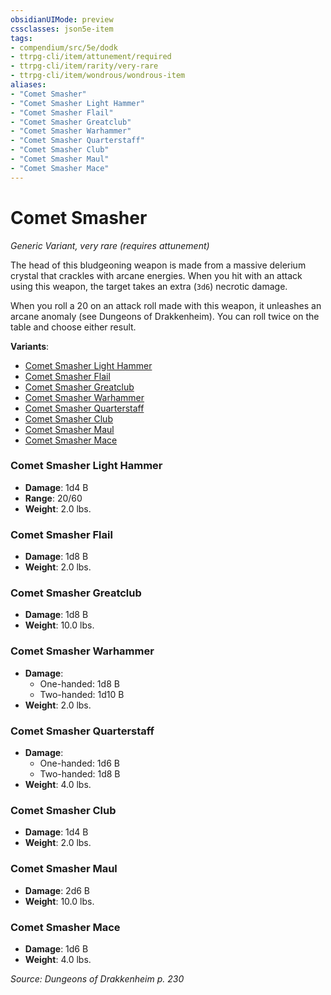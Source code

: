 ```yaml
---
obsidianUIMode: preview
cssclasses: json5e-item
tags:
- compendium/src/5e/dodk
- ttrpg-cli/item/attunement/required
- ttrpg-cli/item/rarity/very-rare
- ttrpg-cli/item/wondrous/wondrous-item
aliases: 
- "Comet Smasher"
- "Comet Smasher Light Hammer"
- "Comet Smasher Flail"
- "Comet Smasher Greatclub"
- "Comet Smasher Warhammer"
- "Comet Smasher Quarterstaff"
- "Comet Smasher Club"
- "Comet Smasher Maul"
- "Comet Smasher Mace"
---
```

# Comet Smasher
*Generic Variant, very rare (requires attunement)*  


The head of this bludgeoning weapon is made from a massive delerium crystal that crackles with arcane energies. When you hit with an attack using this weapon, the target takes an extra (`3d6`) necrotic damage.

When you roll a 20 on an attack roll made with this weapon, it unleashes an arcane anomaly (see Dungeons of Drakkenheim). You can roll twice on the table and choose either result.

**Variants**:
- [Comet Smasher Light Hammer](#Comet%20Smasher%20Light%20Hammer)
- [Comet Smasher Flail](#Comet%20Smasher%20Flail)
- [Comet Smasher Greatclub](#Comet%20Smasher%20Greatclub)
- [Comet Smasher Warhammer](#Comet%20Smasher%20Warhammer)
- [Comet Smasher Quarterstaff](#Comet%20Smasher%20Quarterstaff)
- [Comet Smasher Club](#Comet%20Smasher%20Club)
- [Comet Smasher Maul](#Comet%20Smasher%20Maul)
- [Comet Smasher Mace](#Comet%20Smasher%20Mace)

### Comet Smasher Light Hammer

- **Damage**: 1d4 B
- **Range**: 20/60
- **Weight**: 2.0 lbs.

### Comet Smasher Flail

- **Damage**: 1d8 B
- **Weight**: 2.0 lbs.

### Comet Smasher Greatclub

- **Damage**: 1d8 B
- **Weight**: 10.0 lbs.

### Comet Smasher Warhammer

- **Damage**:
  - One-handed: 1d8 B
  - Two-handed: 1d10 B
- **Weight**: 2.0 lbs.

### Comet Smasher Quarterstaff

- **Damage**:
  - One-handed: 1d6 B
  - Two-handed: 1d8 B
- **Weight**: 4.0 lbs.

### Comet Smasher Club

- **Damage**: 1d4 B
- **Weight**: 2.0 lbs.

### Comet Smasher Maul

- **Damage**: 2d6 B
- **Weight**: 10.0 lbs.

### Comet Smasher Mace

- **Damage**: 1d6 B
- **Weight**: 4.0 lbs.


*Source: Dungeons of Drakkenheim p. 230*